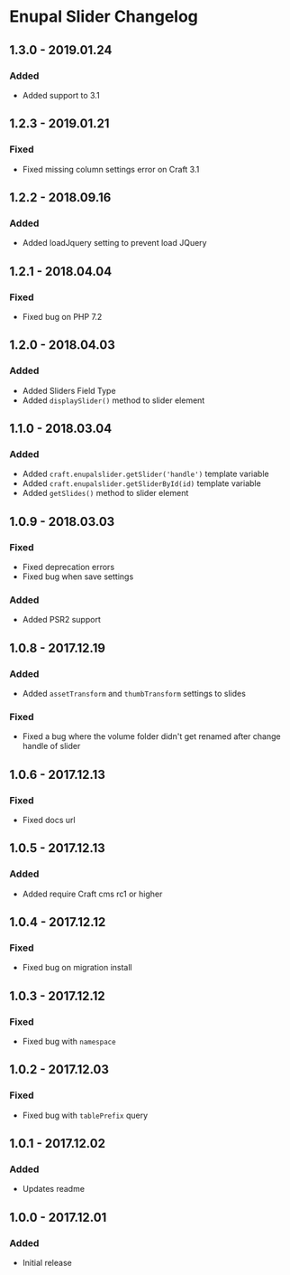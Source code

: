 # Enupal Slider Changelog

## 1.3.0 - 2019.01.24
### Added
- Added support to 3.1

## 1.2.3 - 2019.01.21
### Fixed
- Fixed missing column settings error on Craft 3.1

## 1.2.2 - 2018.09.16
### Added
- Added loadJquery setting to prevent load JQuery

## 1.2.1 - 2018.04.04
### Fixed
- Fixed bug on PHP 7.2

## 1.2.0 - 2018.04.03
### Added
- Added Sliders Field Type
- Added `displaySlider()` method to slider element

## 1.1.0 - 2018.03.04
### Added
- Added `craft.enupalslider.getSlider('handle')` template variable
- Added `craft.enupalslider.getSliderById(id)` template variable
- Added `getSlides()` method to slider element

## 1.0.9 - 2018.03.03
### Fixed
- Fixed deprecation errors
- Fixed bug when save settings
### Added
- Added PSR2 support

## 1.0.8 - 2017.12.19
### Added
- Added `assetTransform` and `thumbTransform` settings to slides

### Fixed
- Fixed a bug where the volume folder didn't get renamed after change handle of slider

## 1.0.6 - 2017.12.13
### Fixed
- Fixed docs url

## 1.0.5 - 2017.12.13
### Added
- Added require Craft cms rc1 or higher

## 1.0.4 - 2017.12.12
### Fixed
- Fixed bug on migration install

## 1.0.3 - 2017.12.12
### Fixed
- Fixed bug with `namespace`

## 1.0.2 - 2017.12.03
### Fixed
- Fixed bug with `tablePrefix` query

## 1.0.1 - 2017.12.02
### Added
- Updates readme

## 1.0.0 - 2017.12.01
### Added
- Initial release